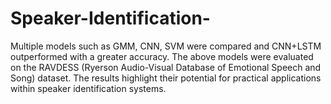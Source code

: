 # Speaker-Identification-
Multiple models such as GMM, CNN, SVM were compared and CNN+LSTM outperformed with a greater accuracy. The above models were evaluated on the RAVDESS (Ryerson Audio-Visual Database of Emotional Speech and Song) dataset. The results highlight their potential for practical applications within speaker identification systems.
